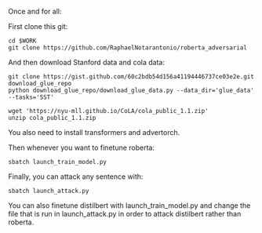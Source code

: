 Once and for all:

First clone this git:

```
cd $WORK
git clone https://github.com/RaphaelNotarantonio/roberta_adversarial
```

And then download Stanford data and cola data:

```
git clone https://gist.github.com/60c2bdb54d156a41194446737ce03e2e.git download_glue_repo
python download_glue_repo/download_glue_data.py --data_dir='glue_data' --tasks='SST'

wget 'https://nyu-mll.github.io/CoLA/cola_public_1.1.zip'
unzip cola_public_1.1.zip
```

You also need to install transformers and advertorch.

Then whenever you want to finetune roberta:

```
sbatch launch_train_model.py
```

Finally, you can attack any sentence with:

```
sbatch launch_attack.py  
```

You can also finetune distilbert with launch_train_model.py and change the file that is run in launch_attack.py in order to attack distilbert rather than roberta.
